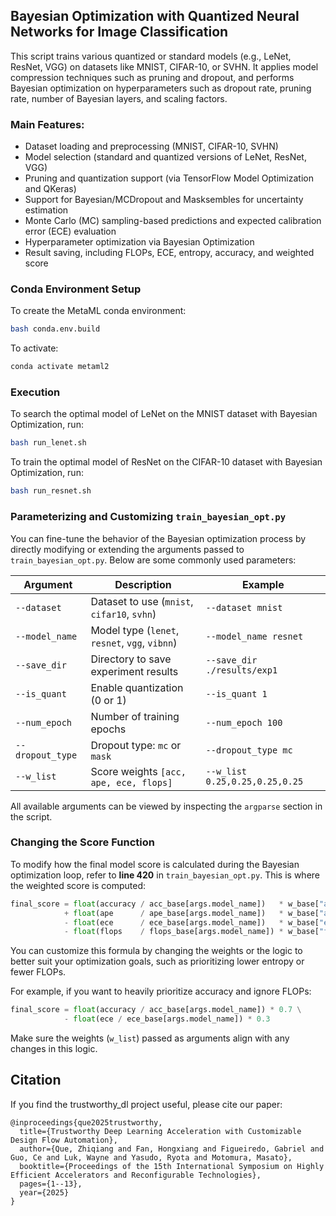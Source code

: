 ## Bayesian Optimization with Quantized Neural Networks for Image Classification

This script trains various quantized or standard models (e.g., LeNet, ResNet, VGG) on datasets like MNIST, CIFAR-10, or SVHN.
It applies model compression techniques such as pruning and dropout, and performs Bayesian optimization on hyperparameters
such as dropout rate, pruning rate, number of Bayesian layers, and scaling factors.

### Main Features:
- Dataset loading and preprocessing (MNIST, CIFAR-10, SVHN)
- Model selection (standard and quantized versions of LeNet, ResNet, VGG)
- Pruning and quantization support (via TensorFlow Model Optimization and QKeras)
- Support for Bayesian/MCDropout and Masksembles for uncertainty estimation
- Monte Carlo (MC) sampling-based predictions and expected calibration error (ECE) evaluation
- Hyperparameter optimization via Bayesian Optimization
- Result saving, including FLOPs, ECE, entropy, accuracy, and weighted score

### Conda Environment Setup
To create the MetaML conda environment:
```bash
bash conda.env.build
```

To activate:
```bash
conda activate metaml2
```

### Execution
To search the optimal model of LeNet on the MNIST dataset with Bayesian Optimization, run:
```bash
bash run_lenet.sh
```

To train the optimal model of ResNet on the CIFAR-10 dataset with Bayesian Optimization, run:
```bash
bash run_resnet.sh
```

### Parameterizing and Customizing `train_bayesian_opt.py`
You can fine-tune the behavior of the Bayesian optimization process by directly modifying or extending the arguments passed to `train_bayesian_opt.py`. Below are some commonly used parameters:

| Argument | Description | Example |
|----------|-------------|---------|
| `--dataset` | Dataset to use (`mnist`, `cifar10`, `svhn`) | `--dataset mnist` |
| `--model_name` | Model type (`lenet`, `resnet`, `vgg`, `vibnn`) | `--model_name resnet` |
| `--save_dir` | Directory to save experiment results | `--save_dir ./results/exp1` |
| `--is_quant` | Enable quantization (0 or 1) | `--is_quant 1` |
| `--num_epoch` | Number of training epochs | `--num_epoch 100` |
| `--dropout_type` | Dropout type: `mc` or `mask` | `--dropout_type mc` |
| `--w_list` | Score weights `[acc, ape, ece, flops]` | `--w_list 0.25,0.25,0.25,0.25` |

All available arguments can be viewed by inspecting the `argparse` section in the script.

### Changing the Score Function
To modify how the final model score is calculated during the Bayesian optimization loop, refer to **line 420** in `train_bayesian_opt.py`. This is where the weighted score is computed:
```python
final_score = float(accuracy / acc_base[args.model_name])   * w_base["acc"] \
            + float(ape      / ape_base[args.model_name])   * w_base["ape"] \
            - float(ece      / ece_base[args.model_name])   * w_base["ece"] \
            - float(flops    / flops_base[args.model_name]) * w_base["flops"]
```
You can customize this formula by changing the weights or the logic to better suit your optimization goals, such as prioritizing lower entropy or fewer FLOPs.

For example, if you want to heavily prioritize accuracy and ignore FLOPs:
```python
final_score = float(accuracy / acc_base[args.model_name]) * 0.7 \
            - float(ece / ece_base[args.model_name]) * 0.3
```
Make sure the weights (`w_list`) passed as arguments align with any changes in this logic.

## Citation
If you find the trustworthy_dl project useful, please cite our paper:

```{=latex}
@inproceedings{que2025trustworthy,
  title={Trustworthy Deep Learning Acceleration with Customizable Design Flow Automation},
  author={Que, Zhiqiang and Fan, Hongxiang and Figueiredo, Gabriel and Guo, Ce and Luk, Wayne and Yasudo, Ryota and Motomura, Masato},
  booktitle={Proceedings of the 15th International Symposium on Highly Efficient Accelerators and Reconfigurable Technologies},
  pages={1--13},
  year={2025}
}
```
